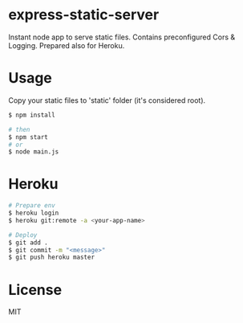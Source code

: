 # express-static-server
Instant node app to serve static files. Contains preconfigured Cors & Logging. Prepared also for Heroku.

# Usage
Copy your static files to 'static' folder (it's considered root).

```bash
$ npm install

# then
$ npm start
# or
$ node main.js
```

# Heroku
```bash
# Prepare env
$ heroku login
$ heroku git:remote -a <your-app-name>

# Deploy
$ git add .
$ git commit -m "<message>"
$ git push heroku master
```

# License
MIT